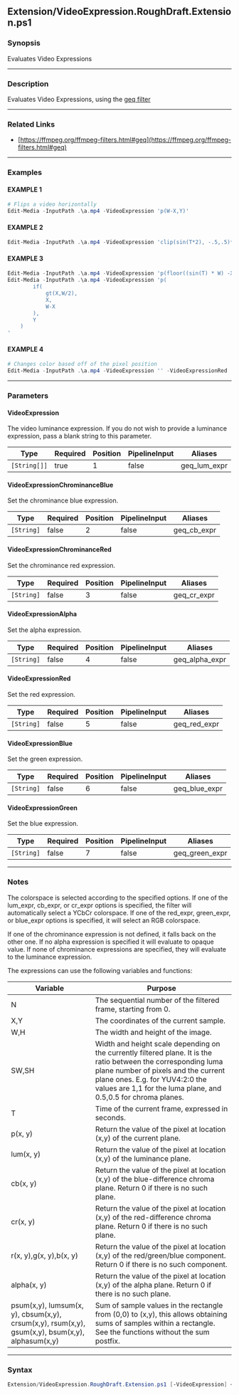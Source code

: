 Extension/VideoExpression.RoughDraft.Extension.ps1
--------------------------------------------------




### Synopsis
Evaluates Video Expressions



---


### Description

Evaluates Video Expressions, using the [geq filter](https://ffmpeg.org/ffmpeg-filters.html#geq)



---


### Related Links
* [https://ffmpeg.org/ffmpeg-filters.html#geq](https://ffmpeg.org/ffmpeg-filters.html#geq)





---


### Examples
#### EXAMPLE 1
```PowerShell
# Flips a video horizontally
Edit-Media -InputPath .\a.mp4 -VideoExpression 'p(W-X,Y)'
```

#### EXAMPLE 2
```PowerShell
Edit-Media -InputPath .\a.mp4 -VideoExpression 'clip(sin(T*2), -.5,.5)*p(X,Y)'
```

#### EXAMPLE 3
```PowerShell
Edit-Media -InputPath .\a.mp4 -VideoExpression 'p(floor((sin(T) * W) -X),Y)'
Edit-Media -InputPath .\a.mp4 -VideoExpression 'p(        
        if(
            gt(X,W/2),
            X,
            W-X
        ),
        Y
    )
'
```

#### EXAMPLE 4
```PowerShell
# Changes color based off of the pixel position
Edit-Media -InputPath .\a.mp4 -VideoExpression '' -VideoExpressionRed '(X*Y)/(W*H)*r(X,Y)' -VideoExpressionGreen '(1-X/W)*g(X,Y)' -VideoExpressionBlue '(H-Y)/H*b(X,Y)' -Verbose
```



---


### Parameters
#### **VideoExpression**

The video luminance expression.
If you do not wish to provide a luminance expression, pass a blank string to this parameter.






|Type        |Required|Position|PipelineInput|Aliases     |
|------------|--------|--------|-------------|------------|
|`[String[]]`|true    |1       |false        |geq_lum_expr|



#### **VideoExpressionChrominanceBlue**

Set the chrominance blue expression.






|Type      |Required|Position|PipelineInput|Aliases    |
|----------|--------|--------|-------------|-----------|
|`[String]`|false   |2       |false        |geq_cb_expr|



#### **VideoExpressionChrominanceRed**

Set the chrominance red expression.






|Type      |Required|Position|PipelineInput|Aliases    |
|----------|--------|--------|-------------|-----------|
|`[String]`|false   |3       |false        |geq_cr_expr|



#### **VideoExpressionAlpha**

Set the alpha expression.






|Type      |Required|Position|PipelineInput|Aliases       |
|----------|--------|--------|-------------|--------------|
|`[String]`|false   |4       |false        |geq_alpha_expr|



#### **VideoExpressionRed**

Set the red expression.






|Type      |Required|Position|PipelineInput|Aliases     |
|----------|--------|--------|-------------|------------|
|`[String]`|false   |5       |false        |geq_red_expr|



#### **VideoExpressionBlue**

Set the green expression.






|Type      |Required|Position|PipelineInput|Aliases      |
|----------|--------|--------|-------------|-------------|
|`[String]`|false   |6       |false        |geq_blue_expr|



#### **VideoExpressionGreen**

Set the blue expression.






|Type      |Required|Position|PipelineInput|Aliases       |
|----------|--------|--------|-------------|--------------|
|`[String]`|false   |7       |false        |geq_green_expr|





---


### Notes
The colorspace is selected according to the specified options. If one of the lum_expr, cb_expr, or cr_expr options is specified, the filter will automatically select a YCbCr colorspace. If one of the red_expr, green_expr, or blue_expr options is specified, it will select an RGB colorspace.

If one of the chrominance expression is not defined, it falls back on the other one. If no alpha expression is specified it will evaluate to opaque value. If none of chrominance expressions are specified, they will evaluate to the luminance expression.

The expressions can use the following variables and functions:

|Variable|Purpose|
|--------|-------|
|N       |The sequential number of the filtered frame, starting from 0.|
|X,Y     |The coordinates of the current sample.|    
|W,H     |The width and height of the image.|    
|SW,SH   |Width and height scale depending on the currently filtered plane. It is the ratio between the corresponding luma plane number of pixels and the current plane ones. E.g. for YUV4:2:0 the values are 1,1 for the luma plane, and 0.5,0.5 for chroma planes.|
|T       |Time of the current frame, expressed in seconds.|
|p(x, y) |Return the value of the pixel at location (x,y) of the current plane.|
|lum(x, y)|Return the value of the pixel at location (x,y) of the luminance plane.|
|cb(x, y)|Return the value of the pixel at location (x,y) of the blue-difference chroma plane. Return 0 if there is no such plane.|
|cr(x, y)|Return the value of the pixel at location (x,y) of the red-difference chroma plane. Return 0 if there is no such plane.|
|r(x, y),g(x, y),b(x, y)|Return the value of the pixel at location (x,y) of the red/green/blue component. Return 0 if there is no such component.
|alpha(x, y)|Return the value of the pixel at location (x,y) of the alpha plane. Return 0 if there is no such plane.|
|psum(x,y), lumsum(x, y), cbsum(x,y), crsum(x,y), rsum(x,y), gsum(x,y), bsum(x,y), alphasum(x,y)|Sum of sample values in the rectangle from (0,0) to (x,y), this allows obtaining sums of samples within a rectangle. See the functions without the sum postfix.|



---


### Syntax
```PowerShell
Extension/VideoExpression.RoughDraft.Extension.ps1 [-VideoExpression] <String[]> [[-VideoExpressionChrominanceBlue] <String>] [[-VideoExpressionChrominanceRed] <String>] [[-VideoExpressionAlpha] <String>] [[-VideoExpressionRed] <String>] [[-VideoExpressionBlue] <String>] [[-VideoExpressionGreen] <String>] [<CommonParameters>]
```
